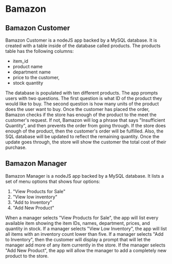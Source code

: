 # Bamazon

## Bamazon Customer
Bamazon Customer is a nodeJS app backed by a MySQL database. It is created with a table inside of the database called products. The products table has the following columns:
* item_id
* product name
* department name
* price to the customer,
* stock quantity

The database is populated with ten different products. The app prompts users with two questions. The first question is what ID of
the product they would like to buy. The second question is how many units of the product does the user want to buy. Once the
customer has placed the order, Bamazon checks if the store has enough of the product to the meet the customer's request.
If not, Bamazon will log a phrase that says "Insufficient Quantity", and then prevents the order from going through. If
the store does enough of the product, then the customer's order will be fulfilled. Also, the SQL database will be updated to reflect the
remaining quantity. Once the update goes through, the store will show the customer the total cost of their purchase.

## Bamazon Manager
Bamazon Manager is a nodeJS app backed by a MySQL database.
It lists a set of menu options that shows four options:
1. "View Products for Sale"
1. "View low inventory"
1. "Add to Inventory"
1. "Add New Product"

When a manager selects "View Products for Sale", the app will list every available item showing the item IDs, names, department, prices, and quantity in stock. If a manager selects "View Low Inventory", the app will list all items with an inventory count lower than five. If a manager selects "Add to Inventory", then the customer will display a prompt that will let the manager add more of any item currently in the store. If the manager selects "Add New Product", the app will allow the manager to add a completely new product to the store.